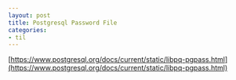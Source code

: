 ```yaml
---
layout: post
title: Postgresql Password File
categories:
- til
---
```


[https://www.postgresql.org/docs/current/static/libpq-pgpass.html](https://www.postgresql.org/docs/current/static/libpq-pgpass.html)
